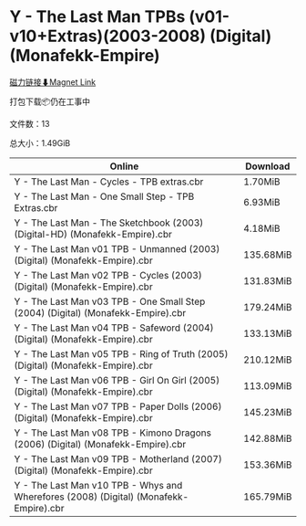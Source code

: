 # Y - The Last Man TPBs (v01-v10+Extras)(2003-2008) (Digital) (Monafekk-Empire)

[磁力链接⬇Magnet Link](magnet:?xt=urn:btih:950e0d1c8a5688f30077f2bb318b5bbff941a792&dn=Y%20-%20The%20Last%20Man%20TPBs%20%28v01-v10%2BExtras%29%282003-2008%29%20%28Digital%29%20%28Monafekk-Empire%29)

打包下载📦仍在工事中

文件数：13

总大小：1.49GiB

Online | Download
--- | ---
Y - The Last Man - Cycles - TPB extras.cbr | 1.70MiB
Y - The Last Man - One Small Step - TPB Extras.cbr | 6.93MiB
Y - The Last Man - The Sketchbook (2003) (Digital-HD) (Monafekk-Empire).cbr | 4.18MiB
Y - The Last Man v01 TPB - Unmanned (2003) (Digital) (Monafekk-Empire).cbr | 135.68MiB
Y - The Last Man v02 TPB - Cycles (2003) (Digital) (Monafekk-Empire).cbr | 131.83MiB
Y - The Last Man v03 TPB - One Small Step (2004) (Digital) (Monafekk-Empire).cbr | 179.24MiB
Y - The Last Man v04 TPB - Safeword (2004) (Digital) (Monafekk-Empire).cbr | 133.13MiB
Y - The Last Man v05 TPB - Ring of Truth (2005) (Digital) (Monafekk-Empire).cbr | 210.12MiB
Y - The Last Man v06 TPB - Girl On Girl (2005) (Digital) (Monafekk-Empire).cbr | 113.09MiB
Y - The Last Man v07 TPB - Paper Dolls (2006) (Digital) (Monafekk-Empire).cbr | 145.23MiB
Y - The Last Man v08 TPB - Kimono Dragons (2006) (Digital) (Monafekk-Empire).cbr | 142.88MiB
Y - The Last Man v09 TPB - Motherland (2007) (Digital) (Monafekk-Empire).cbr | 153.36MiB
Y - The Last Man v10 TPB - Whys and Wherefores (2008) (Digital) (Monafekk-Empire).cbr | 165.79MiB